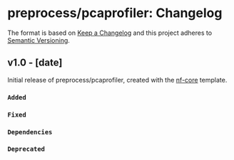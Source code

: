 # preprocess/pcaprofiler: Changelog

The format is based on [Keep a Changelog](https://keepachangelog.com/en/1.0.0/)
and this project adheres to [Semantic Versioning](https://semver.org/spec/v2.0.0.html).

## v1.0 - [date]

Initial release of preprocess/pcaprofiler, created with the [nf-core](https://nf-co.re/) template.

### `Added`

### `Fixed`

### `Dependencies`

### `Deprecated`
